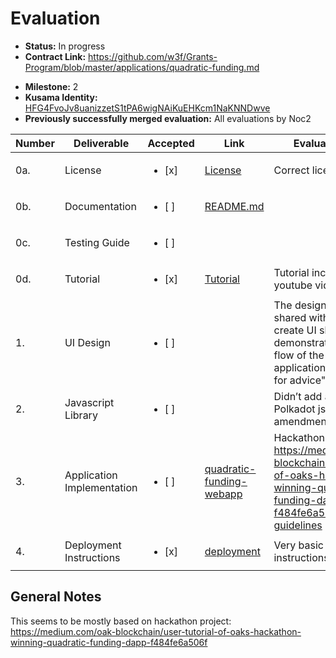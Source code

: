 # Evaluation

- **Status:** In progress
- **Contract Link:** https://github.com/w3f/Grants-Program/blob/master/applications/quadratic-funding.md 
* **Milestone:** 2
* **Kusama Identity:** [HFG4FvoJv8uanizzetS1tPA6wigNAiKuEHKcm1NaKNNDwve](https://polkascan.io/pre/kusama/account/HFG4FvoJv8uanizzetS1tPA6wigNAiKuEHKcm1NaKNNDwve)
* **Previously successfully merged evaluation:** All evaluations by Noc2

| Number | Deliverable | Accepted | Link | Evaluation Notes |
| ------ | ----------- | -------- | ---- |----------------- |
| 0a. | License | <ul><li>[x] </li></ul> | [License](https://github.com/OAK-Foundation/quadratic-funding-webapp/blob/main/LICENSE) | Correct license  |
| 0b. | Documentation | <ul><li>[ ] </li></ul> | [README.md](https://github.com/OAK-Foundation/quadratic-funding-webapp/blob/main/README.md) |   |
| 0c. | Testing Guide | <ul><li>[ ] </li></ul> | []() |   |
| 0d. | Tutorial | <ul><li>[x] </li></ul> | [Tutorial](https://medium.com/oak-blockchain/user-tutorial-of-oaks-hackathon-winning-quadratic-funding-dapp-f484fe6a506f) |  Tutorial includes a youtube video  |
| 1. | UI Design | <ul><li>[ ] </li></ul> | []() |  The design was never shared with us: "We will create UI sketches to demonstrate the user flow of the web application, and post here for advice" |
| 2. | Javascript Library | <ul><li>[ ] </li></ul> | []() | Didn’t add any APIs to Polkadot js -> needs an amendment |
| 3. | Application Implementation | <ul><li>[ ] </li></ul> | [quadratic-funding-webapp](https://github.com/OAK-Foundation/quadratic-funding-webapp) | Hackathon project: https://medium.com/oak-blockchain/user-tutorial-of-oaks-hackathon-winning-quadratic-funding-dapp-f484fe6a506f. [See our guidelines](https://github.com/w3f/Grants-Program#hackathons)  |
| 4. | Deployment Instructions | <ul><li>[x] </li></ul> | [deployment](https://github.com/OAK-Foundation/quadratic-funding-webapp#deployment) | Very basic deployment instructions  |

## General Notes

This seems to be mostly based on hackathon project: https://medium.com/oak-blockchain/user-tutorial-of-oaks-hackathon-winning-quadratic-funding-dapp-f484fe6a506f 
